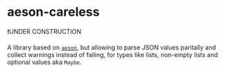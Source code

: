 # aeson-careless

❗UNDER CONSTRUCTION

A library based on [`aeson`](https://hackage.haskell.org/package/aeson), but
allowing to parse JSON values paritally and collect warnings instead
of failing, for types like lists, non-empty lists and optional values aka `Maybe`.
